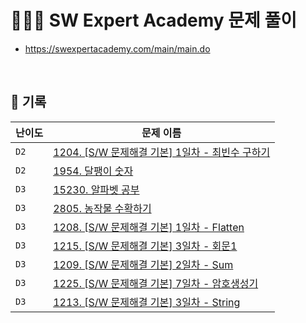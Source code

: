 #  👩🏻‍💻 SW Expert Academy 문제 풀이
- https://swexpertacademy.com/main/main.do

<br>

## 📁 기록
| 난이도 | 문제 이름 |
|-------|---------|
|```D2```|[1204. [S/W 문제해결 기본] 1일차 - 최빈수 구하기](https://github.com/1eejisoo/SWEA/tree/main/D2/%5BSWEA%5D%201204.%20%5BS:W%20%EB%AC%B8%EC%A0%9C%ED%95%B4%EA%B2%B0%20%EA%B8%B0%EB%B3%B8%5D%201%EC%9D%BC%EC%B0%A8%20-%20%EC%B5%9C%EB%B9%88%EC%88%98%20%EA%B5%AC%ED%95%98%EA%B8%B0)|
|```D2```|[1954. 달팽이 숫자](https://github.com/1eejisoo/SWEA/tree/main/D2/%5BSWEA%5D%201954.%20%EB%8B%AC%ED%8C%BD%EC%9D%B4%20%EC%88%AB%EC%9E%90)|
|```D3```|[15230. 알파벳 공부](https://github.com/1eejisoo/SWEA/tree/main/D3/15230.%20%EC%95%8C%ED%8C%8C%EB%B2%B3%20%EA%B3%B5%EB%B6%80)|
|```D3```|[2805. 농작물 수확하기](https://github.com/1eejisoo/SWEA/tree/main/D3/2805.%20%EB%86%8D%EC%9E%91%EB%AC%BC%20%EC%88%98%ED%99%95%ED%95%98%EA%B8%B0)|
|```D3```|[1208. [S/W 문제해결 기본] 1일차 - Flatten](https://github.com/1eejisoo/SWEA/tree/main/D3/1208.%20%5BS:W%20%EB%AC%B8%EC%A0%9C%ED%95%B4%EA%B2%B0%20%EA%B8%B0%EB%B3%B8%5D%201%EC%9D%BC%EC%B0%A8%20-%20Flatten)|
|```D3```|[1215. [S/W 문제해결 기본] 3일차 - 회문1](https://github.com/1eejisoo/SWEA/tree/main/D3/1215.%20%5BS:W%20%EB%AC%B8%EC%A0%9C%ED%95%B4%EA%B2%B0%20%EA%B8%B0%EB%B3%B8%5D%203%EC%9D%BC%EC%B0%A8%20-%20%ED%9A%8C%EB%AC%B81)|
|```D3```|[1209. [S/W 문제해결 기본] 2일차 - Sum](https://github.com/1eejisoo/SWEA/tree/main/D3/1209.%20%5BS:W%20%EB%AC%B8%EC%A0%9C%ED%95%B4%EA%B2%B0%20%EA%B8%B0%EB%B3%B8%5D%202%EC%9D%BC%EC%B0%A8%20-%20Sum)|
|```D3```|[1225. [S/W 문제해결 기본] 7일차 - 암호생성기](https://github.com/1eejisoo/SWEA/tree/main/D3/1225.%20%5BS:W%20%EB%AC%B8%EC%A0%9C%ED%95%B4%EA%B2%B0%20%EA%B8%B0%EB%B3%B8%5D%207%EC%9D%BC%EC%B0%A8%20-%20%EC%95%94%ED%98%B8%EC%83%9D%EC%84%B1%EA%B8%B0)|
|```D3```|[1213. [S/W 문제해결 기본] 3일차 - String](https://github.com/1eejisoo/SWEA/blob/main/D3/1213.%20%5BS:W%20%EB%AC%B8%EC%A0%9C%ED%95%B4%EA%B2%B0%20%EA%B8%B0%EB%B3%B8%5D%203%EC%9D%BC%EC%B0%A8%20-%20String/Solution.java)|
